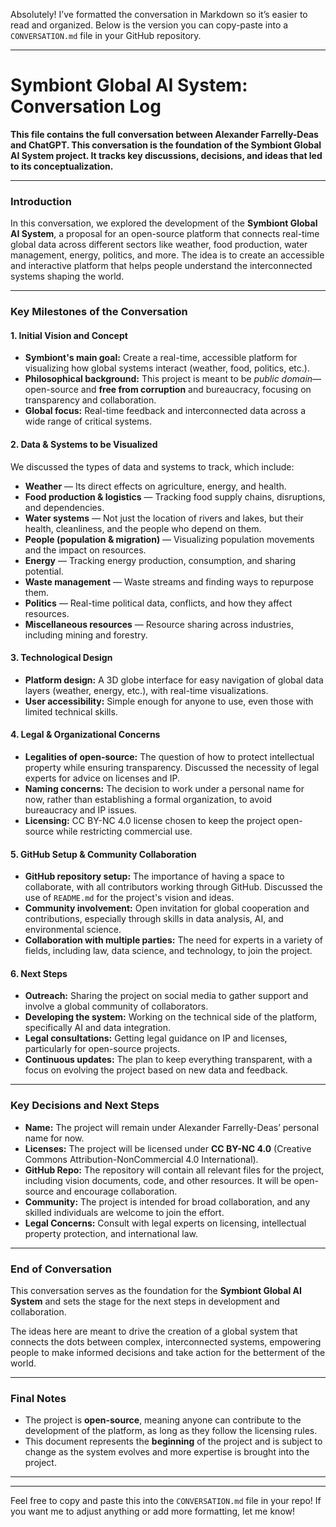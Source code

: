 Absolutely! I’ve formatted the conversation in Markdown so it’s easier to read and organized. Below is the version you can copy-paste into a `CONVERSATION.md` file in your GitHub repository.

---

# **Symbiont Global AI System: Conversation Log**

**This file contains the full conversation between Alexander Farrelly-Deas and ChatGPT. This conversation is the foundation of the Symbiont Global AI System project. It tracks key discussions, decisions, and ideas that led to its conceptualization.**

---

### **Introduction**

In this conversation, we explored the development of the **Symbiont Global AI System**, a proposal for an open-source platform that connects real-time global data across different sectors like weather, food production, water management, energy, politics, and more. The idea is to create an accessible and interactive platform that helps people understand the interconnected systems shaping the world.

---

### **Key Milestones of the Conversation**

#### **1. Initial Vision and Concept**

* **Symbiont's main goal:** Create a real-time, accessible platform for visualizing how global systems interact (weather, food, politics, etc.).
* **Philosophical background:** This project is meant to be *public domain*—open-source and **free from corruption** and bureaucracy, focusing on transparency and collaboration.
* **Global focus:** Real-time feedback and interconnected data across a wide range of critical systems.

#### **2. Data & Systems to be Visualized**

We discussed the types of data and systems to track, which include:

* **Weather** — Its direct effects on agriculture, energy, and health.
* **Food production & logistics** — Tracking food supply chains, disruptions, and dependencies.
* **Water systems** — Not just the location of rivers and lakes, but their health, cleanliness, and the people who depend on them.
* **People (population & migration)** — Visualizing population movements and the impact on resources.
* **Energy** — Tracking energy production, consumption, and sharing potential.
* **Waste management** — Waste streams and finding ways to repurpose them.
* **Politics** — Real-time political data, conflicts, and how they affect resources.
* **Miscellaneous resources** — Resource sharing across industries, including mining and forestry.

#### **3. Technological Design**

* **Platform design:** A 3D globe interface for easy navigation of global data layers (weather, energy, etc.), with real-time visualizations.
* **User accessibility:** Simple enough for anyone to use, even those with limited technical skills.

#### **4. Legal & Organizational Concerns**

* **Legalities of open-source:** The question of how to protect intellectual property while ensuring transparency. Discussed the necessity of legal experts for advice on licenses and IP.
* **Naming concerns:** The decision to work under a personal name for now, rather than establishing a formal organization, to avoid bureaucracy and IP issues.
* **Licensing:** CC BY-NC 4.0 license chosen to keep the project open-source while restricting commercial use.

#### **5. GitHub Setup & Community Collaboration**

* **GitHub repository setup:** The importance of having a space to collaborate, with all contributors working through GitHub. Discussed the use of `README.md` for the project's vision and ideas.
* **Community involvement:** Open invitation for global cooperation and contributions, especially through skills in data analysis, AI, and environmental science.
* **Collaboration with multiple parties:** The need for experts in a variety of fields, including law, data science, and technology, to join the project.

#### **6. Next Steps**

* **Outreach:** Sharing the project on social media to gather support and involve a global community of collaborators.
* **Developing the system:** Working on the technical side of the platform, specifically AI and data integration.
* **Legal consultations:** Getting legal guidance on IP and licenses, particularly for open-source projects.
* **Continuous updates:** The plan to keep everything transparent, with a focus on evolving the project based on new data and feedback.

---

### **Key Decisions and Next Steps**

* **Name:** The project will remain under Alexander Farrelly-Deas’ personal name for now.
* **Licenses:** The project will be licensed under **CC BY-NC 4.0** (Creative Commons Attribution-NonCommercial 4.0 International).
* **GitHub Repo:** The repository will contain all relevant files for the project, including vision documents, code, and other resources. It will be open-source and encourage collaboration.
* **Community:** The project is intended for broad collaboration, and any skilled individuals are welcome to join the effort.
* **Legal Concerns:** Consult with legal experts on licensing, intellectual property protection, and international law.

---

### **End of Conversation**

This conversation serves as the foundation for the **Symbiont Global AI System** and sets the stage for the next steps in development and collaboration.

The ideas here are meant to drive the creation of a global system that connects the dots between complex, interconnected systems, empowering people to make informed decisions and take action for the betterment of the world.

---

### **Final Notes**

* The project is **open-source**, meaning anyone can contribute to the development of the platform, as long as they follow the licensing rules.
* This document represents the **beginning** of the project and is subject to change as the system evolves and more expertise is brought into the project.

---

---

Feel free to copy and paste this into the `CONVERSATION.md` file in your repo! If you want me to adjust anything or add more formatting, let me know!
